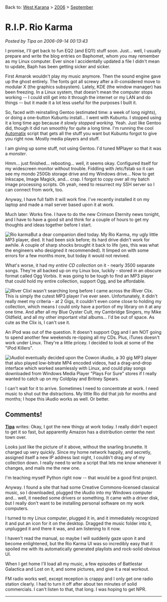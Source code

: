 Back to: [West Karana](/posts/westkarana.md) > [2006](/posts/2006/westkarana.md) > [September](./westkarana.md)
# R.I.P. Rio Karma

*Posted by Tipa on 2006-09-14 00:13:43*

I promise, I'll get back to fun EQ2 (and EQ1!) stuff soon. Just... well, I usually prepare and write the blog entries on Baphomet, whom you may remember as my Linux computer. Ever since I accidentally updated a file I didn't mean to update, Baph has been getting sicker and sicker.

First Amarok wouldn't play my music anymore. Then the sound engine gave up the ghost entirely. The fonts got all screwy after a ill-considered move to modular X (the graphics subsystem). Lately, KDE (the window manager) has been freezing. In a Linux system, that doesn't mean the computer stops working -- I could still get into it through the internet or my LAN and do things -- but it made it a lot less useful for the purposes I built it.

So, faced with reinstalling Gentoo (estimated time: a week of long nights), or doing a one-button Kubuntu install... I went with Kubuntu. I stopped using it a long time ago because *it slowly stopped working*. Yeah. Just like Gentoo did, though it did run smoothly for quite a long time. I'm running the cool [Automatix](http://www.getautomatix.com/ "Automatix") script that gets all the stuff you want but Kubuntu forgot to give you right now. Mostly media players and stuff.

I am giving up some stuff, not using Gentoo. I'd tuned MPlayer so that it was a *monster*.

Hmm... just finished... rebooting... well, it seems okay. Configured itself for my widescreen monitor without trouble. Fiddling with /etc/fstab so it can see my mondo 250Gb storage drive and my Windows drive... Now to get Inkscape, Image Magick, and... crap. I forgot to copy over all my batch image processing scripts. Oh yeah, need to resurrect my SSH server so I can connect from work, too.

Anyway, I have full faith it will work fine. I've recently installed it on my laptop and made a mail server based upon it at work.

Much later: Works fine. I have to do the new Crimson Eternity news tonight, and I have to have a good sit and think for a couple of hours to get my thoughts and ideas together before I start.

![Rio karma](http://images.google.com/images?q=tbn:4fC6Y_h_k7AzXM:http://images.21cn.com/2003/12/04/1432516.jpg "Rio karma")But a dear companion died today. My Rio Karma, my ugly little MP3 player, died. It had been sick before; its hard drive didn't work for awhile. A couple of sharp shocks brought it back to life (yes, this was what the engineers who designed it recommended). It limped on with some errors for a few months more, but today it would not revived.

What's worse, it had my *entire CD collection* on it - nearly 3500 separate songs. They're all backed up on my Linux box, luckily - stored in an obscure format called Ogg Vorbis. It was going to be tough to find an MP3 player that could hold my entire collection, support Ogg, and be affordable.

![iRiver Clix](http://images.google.com/images?q=tbn:3c9wDSszWhDf4M:http://gadgets.macworld.com/images/2006/05/iriver-clix.jpg "iRiver Clix")I wasn't searching long before I came across the iRiver Clix. This is simply the cutest MP3 player I've ever seen. Unfortunately, it didn't really meet my criteria - at 2 Gigs, it couldn't even come close to holding my collection, which means I could only have a portion of my library on it at any one time. And after all my Blue Oyster Cult, my Cambridge Singers, my Mike Oldfield, and all my other important vital albums... I'd be out of space. As cute as the Clix is, I can't use it.

An iPod was out of the question. It doesn't support Ogg and I am NOT going to spend another few weekends re-ripping all my CDs. Plus, iTunes doesn't work under Linux. They're a little pricey. I decided to look at some of the "iPod Killers".

![iAudio](http://images.google.com/images?q=tbn:flSiT4xGtwrkVM:http://www.uhu.ch/images/iaudio_x5.gif "iAudio")I eventually decided upon the Cowon iAudio, a 30 gig MP3 player that also played low-bitrate MP4 encoded videos, had a drag-and-drop interface which worked seamlessly with Linux, and could play songs downloaded from Windows Media Player "Plays For Sure" stores if I really wanted to catch up on my Coldplay and Britney Spears.

I can't wait for it to arrive. Sometimes I need to concentrate at work. I need music to shut out the distractions. My little Rio did that job for months and months; I hope this iAudio works as well. Or better.
## Comments!

**[Tipa](https://chasingdings.com)** writes: Okay, I got the new thingy at work today. I really didn't expect to get it so fast, but apparently Amazon has a distribution center the next town over.

Looks just like the picture of it above, without the snarling brunette. It charged up very quickly. Since my home network happily, and secretly, assigned itself a new IP address last night, I couldn't drag any of my collection down. I really need to write a script that lets me know whenever it changes, and mails me the new one.

I'm teaching myself Python right now -- that would be a good first project.

Anyway. I found a site that had some Creative Commons-licensed classical music, so I downloaded, plugged the iAudio into my Windows computer and... well, it needed some drivers or something. It came with a driver disk, but I really don't want to be installing personal software on my work computers.

I turned to my Linux computer, plugged it in, and it immediately recognized it and put an icon for it on the desktop. Dragged the music folder into it, unplugged it and there it was, and am listening to it now.

I haven't read the manual, so maybe I will suddenly gaze upon it and become enlightened, but the Rio Karma UI was so incredibly easy that it spoiled me with its automatically generated playlists and rock-solid obvious UI.

When I get home I'll load all my music, a few episodes of Battlestar Galactica and Lost on it, and some pictures, and give it a real workout.

FM radio works well, except reception is crappy and I only get one radio station clearly. I had to turn it off after about ten minutes of solid commercials. I can't listen to that, that long. I was hoping to get NPR.

---

